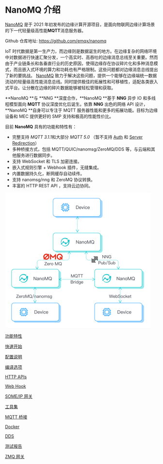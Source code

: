 # NanoMQ 介绍

[NanoMQ](https://nanomq.io/zh) 是于 2021 年初发布的边缘计算开源项目，是面向物联网边缘计算场景的下一代轻量级高性能**MQTT**消息服务器。

Github 仓库地址: https://github.com/emqx/nanomq

IoT 时代数据是第一生产力，而边缘则是数据诞生的地方。在边缘复杂的网络环境中对数据进行快速汇聚分发，一个高实时、高吞吐的边缘消息总线至关重要。然而由于产业链条长和各垂直行业的历史原因，使得边缘存在协议碎片化和多种消息模式，而且嵌入式环境的算力和功耗也有严格限制。这些问题都对边缘消息总线提出了新的要挑战。
[NanoMQ](https://nanomq.io/zh) 致力于解决这些问题，提供一个能够在边缘端统一数据流动的轻量级高性能消息总线。同时提供极佳的拓展性和可移植性，适配各类嵌入式平台。让分散在边缘的碎片数据能够被轻松管理和获取。

**NanoMQ **与 **NNG **深度合作，**NanoMQ **基于 **NNG** 异步 IO 和多线程模型面向 **MQTT** 协议深度优化后诞生。依靠 **NNG** 出色的网络 API 设计，**NanoMQ **自身可以专注于 MQTT 服务器性能和更多的拓展功能。目标为边缘设备和 MEC 提供更好的 SMP 支持和极高的性能性价比。

目前 **NanoMQ** 具有的功能和特性有：

- 完整支持 *MQTT 3.1.1*和大部分 *MQTT 5.0* （暂不支持 [Auth](https://docs.oasis-open.org/mqtt/mqtt/v5.0/os/mqtt-v5.0-os.html#_Toc3901217) 和 [Server Redirection](https://docs.oasis-open.org/mqtt/mqtt/v5.0/os/mqtt-v5.0-os.html#_Toc3901255)）
- 多种桥接方式，包括 MQTT/QUIC/nanomsg/ZeroMQ/DDS 等，与云端和其他服务进行数据同步。
- 支持 WebSocket 和 TLS 加密连接。
- 嵌入式规则引擎 + Webhook 插件，无缝集成。
- 内置数据持久化，断网缓存自动续传。
- 支持 nanomsg/nng 和 ZeroMQ 协议转换。
- 丰富的 HTTP REST API ，支持云边协同。

<img src="./images/NanoMQ-introduction.png" alt="img" style="zoom:50%;" />



[功能特性](./features.md)

[快速开始](./quick-start.md)

[配置说明](./config-description/v014.md)

[编译选项](./build-options.md)

[HTTP APIs](./http-api/v4.md)

[Web Hook](./web-hook.md)

[SOME/IP 网关](./someip-gateway.md)

[工具集](./toolkit.md)

[MQTT 桥接](./bridges/tcp-bridge.md)

[Docker](./docker.md)

[DDS](./dds.md)

[测试报告](./test-report.md)

[ZMQ 网关](./zmq-gateway.md)

